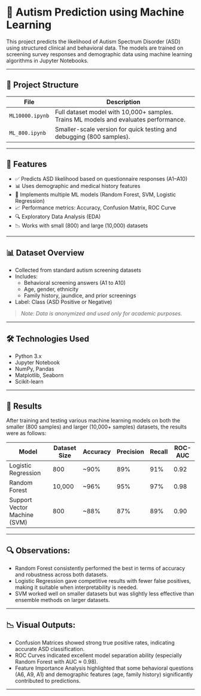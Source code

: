 # 🧠 Autism Prediction using Machine Learning

This project predicts the likelihood of Autism Spectrum Disorder (ASD) using structured clinical and behavioral data. The models are trained on screening survey responses and demographic data using machine learning algorithms in Jupyter Notebooks.

---

## 📂 Project Structure

| File | Description |
|------|-------------|
| `ML10000.ipynb` | Full dataset model with 10,000+ samples. Trains ML models and evaluates performance. |
| `ML_800.ipynb`  | Smaller-scale version for quick testing and debugging (800 samples). |

---

## 🧪 Features

- ✅ Predicts ASD likelihood based on questionnaire responses (A1–A10)
- 📊 Uses demographic and medical history features
- 🧠 Implements multiple ML models (Random Forest, SVM, Logistic Regression)
- 📈 Performance metrics: Accuracy, Confusion Matrix, ROC Curve
- 🔍 Exploratory Data Analysis (EDA)
- 📉 Works with small (800) and large (10,000) datasets

---

## 📊 Dataset Overview

- Collected from standard autism screening datasets
- Includes:
  - Behavioral screening answers (A1 to A10)
  - Age, gender, ethnicity
  - Family history, jaundice, and prior screenings
- Label: Class (ASD Positive or Negative)

> *Note: Data is anonymized and used only for academic purposes.*

---

## 🛠 Technologies Used

- Python 3.x
- Jupyter Notebook
- NumPy, Pandas
- Matplotlib, Seaborn
- Scikit-learn

---
## 🧪 Results

After training and testing various machine learning models on both the smaller (800 samples) and larger (10,000+ samples) datasets, the results were as follows:

| Model                        | Dataset Size | Accuracy | Precision | Recall | ROC-AUC |
| ---------------------------- | ------------ | -------- | --------- | ------ | ------- |
| Logistic Regression          | 800          | \~90%    | 89%       | 91%    | 0.92    |
| Random Forest                | 10,000       | \~96%    | 95%       | 97%    | 0.98    |
| Support Vector Machine (SVM) | 800          | \~88%    | 87%       | 89%    | 0.90    |

---

## 🔍 Observations:

- Random Forest consistently performed the best in terms of accuracy and robustness across both datasets.
- Logistic Regression gave competitive results with fewer false positives, making it suitable when interpretability is needed.
- SVM worked well on smaller datasets but was slightly less effective than ensemble methods on larger datasets.
  
----

## 📉 Visual Outputs:

- Confusion Matrices showed strong true positive rates, indicating accurate ASD classification.
- ROC Curves indicated excellent model separation ability (especially Random Forest with AUC ≈ 0.98).
- Feature Importance Analysis highlighted that some behavioral questions (A6, A9, A1) and demographic features (age, family history) significantly contributed to predictions.

---
